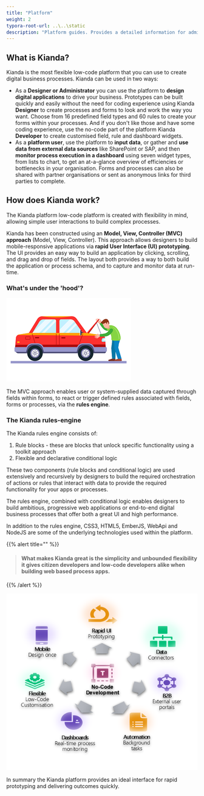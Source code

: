 ```yaml
---
title: "Platform"
weight: 2
typora-root-url: ..\..\static
description: "Platform guides. Provides a detailed information for administrators on specific platform features"
---
```


## What is Kianda? ##

Kianda is the most flexible low-code platform that you can use to create digital business processes. Kianda can be used in two ways:

- As a **Designer or Administrator** you can use the platform to **design digital applications** to drive your business. Prototypes can be built quickly and easily without the need for coding experience using Kianda **Designer** to create processes and forms to look and work the way you want.  Choose from 16 predefined field types and 60 rules to create your forms within your processes. And if you don't like those and have some coding experience, use the no-code part of the platform Kianda **Developer** to create customised field, rule and dashboard widgets. 
- As a **platform user**, use the platform to **input data**, or gather and **use data from external data sources** like SharePoint or SAP, and then **monitor process execution in a dashboard** using seven widget types, from lists to chart, to get an at-a-glance overview of efficiencies or bottlenecks in your organisation. Forms and processes can also be shared with partner organisations or sent as anonymous links for third parties to complete.



## How does Kianda work?

The Kianda platform low-code platform is created with flexibility in mind, allowing simple user interactions to build complex processes.

Kianda has been constructed using an **Model, View, Controller (MVC) approach** (Model, View, Controller). This approach allows designers to build mobile-responsive applications via **rapid User Interface (UI) prototyping**. The UI provides an easy way to build an application by clicking, scrolling, and drag and drop of fields. The layout both provides a way to both build the application or process schema, and to capture and monitor data at run-time.



### What's under the 'hood'?
![Man peering under the hood or bonnet of a car](/images/carhood.png)

The MVC approach enables user or system-supplied data captured through fields within forms, to react or trigger defined rules associated with fields, forms or processes, via the **rules engine**. 

### The Kianda **rules-engine**
The Kianda rules engine consists of:
1. Rule blocks - these are blocks that unlock specific functionality using a toolkit approach
2. Flexible and declarative conditional logic 

These two components (rule blocks and conditional logic) are used extensively and recursively by designers to build the required orchestration of actions or rules that interact with data to provide the required functionality for your apps or processes.

The rules engine, combined with conditional logic enables designers to build ambitious, progressive web applications or end-to-end digital business processes that offer both a great UI and high performance.

In addition to the rules engine, CSS3, HTML5, EmberJS, WebApi and NodeJS are some of the underlying technologies used within the platform.

{{% alert title="" %}}
> #### What makes Kianda great is the simplicity and unbounded flexibility it gives citizen developers and low-code developers alike when building web based process apps.
{{% /alert %}}

![Chart of Kianda benefits](/images/chartgraphic.png)

In summary the Kianda platform provides an ideal interface for rapid prototyping and delivering outcomes quickly.










